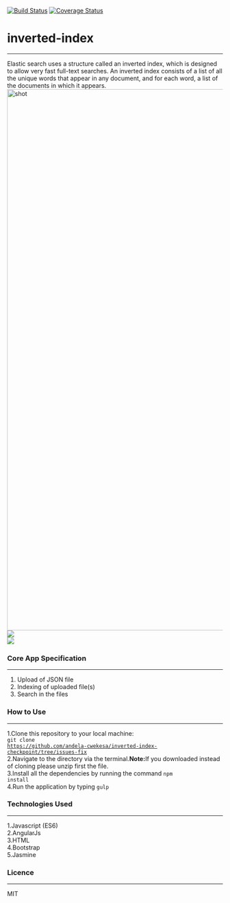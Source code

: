 [![Build Status](https://travis-ci.org/andela-cwekesa/inverted-index-checkpoint.svg?branch=develop)](https://travis-ci.org/andela-cwekesa/inverted-index-checkpoint)
[![Coverage Status](https://coveralls.io/repos/github/andela-cwekesa/inverted-index-checkpoint/badge.svg?branch=issues-fix)](https://coveralls.io/github/andela-cwekesa/inverted-index-checkpoint?branch=issues-fix)<br>
# inverted-index

--------
Elastic search uses a structure called an inverted index, which is designed to allow very fast full-text searches. An inverted index consists of a list of all the unique words that appear in any document, and for each word, a list of the documents in which it appears. <br>
<img width="1263" alt="shot" src="https://cloud.githubusercontent.com/assets/24464034/21901046/3e1a6b0a-d907-11e6-8966-37dbcbbbee15.png">
<br>
<img src="https://cloud.githubusercontent.com/assets/24464034/22143631/c14bc92e-df0b-11e6-88f8-99a70b35f6b4.jpg"/>
<br>
<img src="https://cloud.githubusercontent.com/assets/24464034/22144063/6b667e94-df0d-11e6-9fd7-44c61ebf5248.jpg"/>
<br>

### Core App Specification
--------
1. Upload of JSON file
2. Indexing of uploaded file(s)
3. Search in the files

### How to Use
--------
1.Clone this repository to your local machine: 
<br>
<code>git clone https://github.com/andela-cwekesa/inverted-index-checkpoint/tree/issues-fix</code>
<br>
2.Navigate to the directory via the terminal.<b>Note:</b>If you downloaded instead of cloning please unzip first the file.
<br>
3.Install all the dependencies by running the command <code>npm install</code>
<br>
4.Run the application by typing <code>gulp</code>

### Technologies Used
--------
1.Javascript (ES6) <br>
2.AngularJs<br>
3.HTML<br>
4.Bootstrap<br>
5.Jasmine<br>


### Licence
--------

MIT 